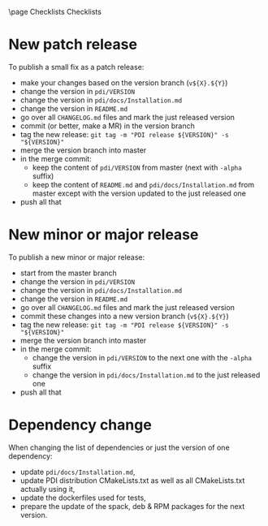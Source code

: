 \page Checklists Checklists

# New patch release

To publish a small fix as a patch release:
* make your changes based on the version branch (`v${X}.${Y}`)
* change the version in `pdi/VERSION`
* change the version in `pdi/docs/Installation.md`
* change the version in `README.md`
* go over all `CHANGELOG.md` files and mark the just released version
* commit (or better, make a MR) in the version branch
* tag the new release: `git tag -m "PDI release ${VERSION}" -s "${VERSION}"`
* merge the version branch into master
* in the merge commit:
  - keep the content of `pdi/VERSION` from master (next with `-alpha` suffix)
  - keep the content of `README.md` and `pdi/docs/Installation.md` from master
    except with the version updated to the just released one
* push all that

# New minor or major release

To publish a new minor or major release:
* start from the master branch
* change the version in `pdi/VERSION`
* change the version in `pdi/docs/Installation.md`
* change the version in `README.md`
* go over all `CHANGELOG.md` files and mark the just released version
* commit these changes into a new version branch (`v${X}.${Y}`)
* tag the new release: `git tag -m "PDI release ${VERSION}" -s "${VERSION}"`
* merge the version branch into master
* in the merge commit:
  - change the version in `pdi/VERSION` to the next one with the `-alpha` suffix
  - change the version in `pdi/docs/Installation.md` to the just released one
* push all that

# Dependency change

When changing the list of dependencies or just the version of one dependency:
* update `pdi/docs/Installation.md`,
* update PDI distribution CMakeLists.txt as well as all CMakeLists.txt actually using it,
* update the dockerfiles used for tests,
* prepare the update of the spack, deb & RPM packages for the next version.
